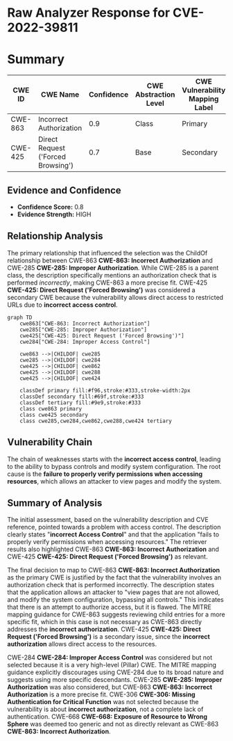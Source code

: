 # Raw Analyzer Response for CVE-2022-39811

# Summary
| CWE ID | CWE Name | Confidence | CWE Abstraction Level | CWE Vulnerability Mapping Label | CWE-Vulnerability Mapping Notes |
|---|---|---|---|---|---|
| CWE-863 | Incorrect Authorization | 0.9 | Class | Primary | Allowed-with-Review |
| CWE-425 | Direct Request ('Forced Browsing') | 0.7 | Base | Secondary | Allowed |

## Evidence and Confidence

*   **Confidence Score:** 0.8
*   **Evidence Strength:** HIGH

## Relationship Analysis
The primary relationship that influenced the selection was the ChildOf relationship between CWE-863 **CWE-863: Incorrect Authorization** and CWE-285 **CWE-285: Improper Authorization**. While CWE-285 is a parent class, the description specifically mentions an authorization check that is performed *incorrectly*, making CWE-863 a more precise fit. CWE-425 **CWE-425: Direct Request ('Forced Browsing')** was considered a secondary CWE because the vulnerability allows direct access to restricted URLs due to **incorrect access control**.

```mermaid
graph TD
    cwe863["CWE-863: Incorrect Authorization"]
    cwe285["CWE-285: Improper Authorization"]
    cwe425["CWE-425: Direct Request ('Forced Browsing')"]
    cwe284["CWE-284: Improper Access Control"]

    cwe863 -->|CHILDOF| cwe285
    cwe285 -->|CHILDOF| cwe284
    cwe425 -->|CHILDOF| cwe862
    cwe425 -->|CHILDOF| cwe288
    cwe425 -->|CHILDOF| cwe424

    classDef primary fill:#f96,stroke:#333,stroke-width:2px
    classDef secondary fill:#69f,stroke:#333
    classDef tertiary fill:#9e9,stroke:#333
    class cwe863 primary
    class cwe425 secondary
    class cwe285,cwe284,cwe862,cwe288,cwe424 tertiary
```

## Vulnerability Chain
The chain of weaknesses starts with the **incorrect access control**, leading to the ability to bypass controls and modify system configuration. The root cause is the **failure to properly verify permissions when accessing resources**, which allows an attacker to view pages and modify the system.

## Summary of Analysis
The initial assessment, based on the vulnerability description and CVE reference, pointed towards a problem with access control. The description clearly states "**incorrect Access Control**" and that the application "fails to properly verify permissions when accessing resources." The retriever results also highlighted CWE-863 **CWE-863: Incorrect Authorization** and CWE-425 **CWE-425: Direct Request ('Forced Browsing')** as relevant.

The final decision to map to CWE-863 **CWE-863: Incorrect Authorization** as the primary CWE is justified by the fact that the vulnerability involves an authorization check that is performed incorrectly. The description states that the application allows an attacker to "view pages that are not allowed, and modify the system configuration, bypassing all controls." This indicates that there is an attempt to authorize access, but it is flawed. The MITRE mapping guidance for CWE-863 suggests reviewing child entries for a more specific fit, which in this case is not necessary as CWE-863 directly addresses the **incorrect authorization**. CWE-425 **CWE-425: Direct Request ('Forced Browsing')** is a secondary issue, since the **incorrect authorization** allows direct access to the resources.

CWE-284 **CWE-284: Improper Access Control** was considered but not selected because it is a very high-level (Pillar) CWE. The MITRE mapping guidance explicitly discourages using CWE-284 due to its broad nature and suggests using more specific descendants. CWE-285 **CWE-285: Improper Authorization** was also considered, but CWE-863 **CWE-863: Incorrect Authorization** is a more precise fit. CWE-306 **CWE-306: Missing Authentication for Critical Function** was not selected because the vulnerability is about **incorrect authorization**, not a complete lack of authentication. CWE-668 **CWE-668: Exposure of Resource to Wrong Sphere** was deemed too generic and not as directly relevant as CWE-863 **CWE-863: Incorrect Authorization**.